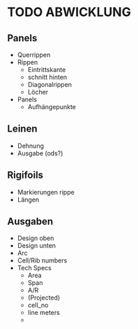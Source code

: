 TODO ABWICKLUNG
===============

Panels
------

* Querrippen
* Rippen
    * Eintrittskante
    * schnitt hinten
    * Diagonalrippen
    * Löcher
* Panels
    * Aufhängepunkte


Leinen
------

* Dehnung
* Ausgabe (ods?)

Rigifoils
---------

* Markierungen rippe
* Längen

Ausgaben
--------

* Design oben
* Design unten
* Arc
* Cell/Rib numbers
* Tech Specs
    * Area
    * Span
    * A/R
    * (Projected)
    * cell_no
    * line meters
    *